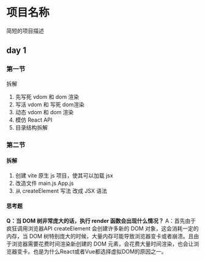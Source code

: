 # 项目名称

简短的项目描述

## day 1

### 第一节

拆解
1. 先写死 vdom 和 dom 渲染
2. 写活 vdom 和 写死 dom渲染
3. 动态 vdom 和 dom 渲染
4. 模仿 React API
5. 目录结构拆解



### 第二节
#### 拆解
1. 创建 vite 原生 js 项目，使其可以加载 jsx
2. 改造文件 main.js App.js
3. 从 createElement 写法 改成 JSX 语法

#### 思考题
**Q：当 DOM 树非常庞大的话，执行 render 函数会出现什么情况？**
A：首先由于疯狂调用浏览器API createElement 会创建许多新的 DOM 对象，这会消耗一定的内存，当 DOM 树特别庞大的时候，大量内存可能导致浏览器变卡或者崩溃。且由于浏览器需要花费时间渲染新创建的 DOM 元素，会花费大量时间渲染，也会让浏览器变卡。也是为什么React或者Vue都选择虚拟DOM的原因之一。
